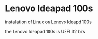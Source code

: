 # Lenovo Ideapad 100s

installation of Linux on Lenovo Ideapd 100s


the Lenovo Ideapad 100s is UEFI 32 bits 

